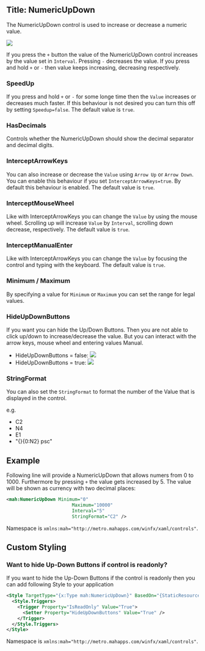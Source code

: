 Title: NumericUpDown
---

The NumericUpDown control is used to increase or decrease a numeric value.

![]({{site.baseurl}}/images/numeric_up_down.png)

If you press the  `+` button the value of the NumericUpDown control increases by the value set in `Interval`. Pressing `-` decreases the value.
If you press and hold `+` or `-` then value keeps increasing, decreasing respectively.

### SpeedUp

If you press and hold `+` or `-` for some longe time then the `Value` increases or decreases much faster. If this behaviour is not desired you can turn this off by setting `Speedup=false`. The default value is `true`.

### HasDecimals

Controls whether the NumericUpDown should show the decimal separator and decimal digits.

### InterceptArrowKeys

You can also increase or decrease the `Value` using `Arrow Up` or `Arrow Down`. You can enable this behaviour if you set `InterceptArrowKeys=true`. By default this behaviour is enabled. The default value is `true`.

### InterceptMouseWheel

Like with InterceptArrowKeys you can change the `Value` by using the mouse wheel. Scrolling up will increase `Value` by `Interval`, scrolling down decrease, respectively. The default value is `true`.

### InterceptManualEnter

Like with InterceptArrowKeys you can change the `Value` by focusing the control and typing with the keyboard. The default value is `true`.

### Minimum / Maximum

By specifying a value for `Minimum` or `Maximum` you can set the range for legal values.

### HideUpDownButtons

If you want you can hide the Up/Down Buttons. Then you are not able to click up/down to increase/decrease the value. But you can interact with the arrow keys, mouse wheel and entering values Manual.

* HideUpDownButtons = false: ![]({{site.baseurl}}/images/numeric_up_down.png)
* HideUpDownButtons = true: ![]({{site.baseurl}}/images/numeric_up_down_hiddenUpDown.png)

### StringFormat

You can also set the `StringFormat` to format the number of the Value that is displayed in the control.

e.g.

* C2
* N4
* E1
* "{}{0:N2} psc"

## Example

Following line will provide a NumericUpDown that allows numers from 0 to 1000. Furthermore by pressing `+` the value gets increased by 5. The value will be shown as currency with two decimal places:

```xml
<mah:NumericUpDown Minimum="0"
                        Maximum="10000"
                        Interval="5"
                        StringFormat="C2" />
```

Namespace is `xmlns:mah="http://metro.mahapps.com/winfx/xaml/controls"`.

## Custom Styling

### Want to hide Up-Down Buttons if control is readonly?

If you want to hide the Up-Down Buttons if the control is readonly then you can add following Style to your application

```xml
<Style TargetType="{x:Type mah:NumericUpDown}" BasedOn="{StaticResource {x:Type mah:NumericUpDown}}">
  <Style.Triggers>
    <Trigger Property="IsReadOnly" Value="True">
      <Setter Property="HideUpDownButtons" Value="True" />
    </Trigger>
  </Style.Triggers>
</Style>
```

Namespace is `xmlns:mah="http://metro.mahapps.com/winfx/xaml/controls"`.
